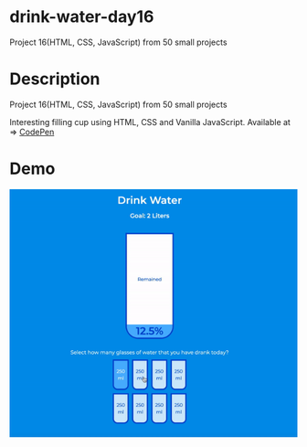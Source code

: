 # drink-water-day16
Project 16(HTML, CSS, JavaScript) from 50 small projects

# Description 

Project 16(HTML, CSS, JavaScript) from 50 small projects

Interesting filling cup using HTML, CSS and Vanilla JavaScript. Available at => [CodePen](https://codepen.io/geritooo123/full/vYXvOME)

# Demo

![demo gif](./example.gif)
